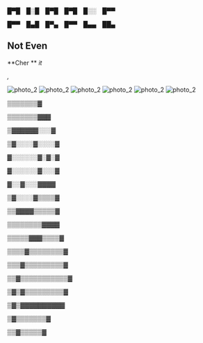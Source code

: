
█▀█ █░█ █▀█ █▀█ █░░ █▀▀

█▀▀ █▄█ █▀▄ █▀▀ █▄▄ ██▄


## Not Even

**Cher **
*it*

*,*


![photo_2](https://encrypted-tbn0.gstatic.com/images?q=tbn:ANd9GcQ56KaJFQHUB80kgi_BSl_tABuPboAOiSRFaA&usqp=CAU)
![photo_2](https://encrypted-tbn0.gstatic.com/images?q=tbn:ANd9GcQ56KaJFQHUB80kgi_BSl_tABuPboAOiSRFaA&usqp=CAU)
![photo_2](https://encrypted-tbn0.gstatic.com/images?q=tbn:ANd9GcQ56KaJFQHUB80kgi_BSl_tABuPboAOiSRFaA&usqp=CAU)
![photo_2](https://encrypted-tbn0.gstatic.com/images?q=tbn:ANd9GcQ56KaJFQHUB80kgi_BSl_tABuPboAOiSRFaA&usqp=CAU)
![photo_2](https://encrypted-tbn0.gstatic.com/images?q=tbn:ANd9GcQ56KaJFQHUB80kgi_BSl_tABuPboAOiSRFaA&usqp=CAU)
![photo_2](https://encrypted-tbn0.gstatic.com/images?q=tbn:ANd9GcQ56KaJFQHUB80kgi_BSl_tABuPboAOiSRFaA&usqp=CAU)


▒▒▒▒▒▒▒▓

▒▒▒▒▒▒▒▓▓▓

▒▓▓▓▓▓▓░░░▓

▒▓░░░░▓░░░░▓

▓░░░░░░▓░▓░▓

▓░░░░░░▓░░░▓

▓░░▓░░░▓▓▓▓

▒▓░░░░▓▒▒▒▒▓

▒▒▓▓▓▓▒▒▒▒▒▓

▒▒▒▒▒▒▒▒▓▓▓▓

▒▒▒▒▒▓▓▓▒▒▒▒▓

▒▒▒▒▓▒▒▒▒▒▒▒▒▓

▒▒▒▓▒▒▒▒▒▒▒▒▒▓

▒▒▓▒▒▒▒▒▒▒▒▒▒▒▓

▒▓▒▓▒▒▒▒▒▒▒▒▒▓

▒▓▒▓▓▓▓▓▓▓▓▓▓

▒▓▒▒▒▒▒▒▒▓

▒▒▓▒▒▒▒▒▓
